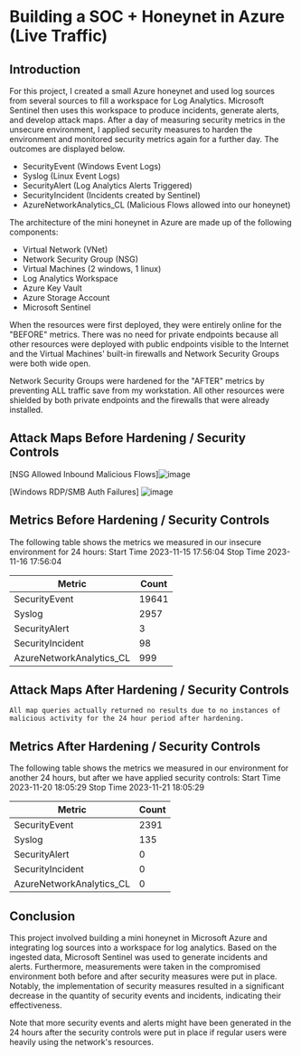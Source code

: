 # Building a SOC + Honeynet in Azure (Live Traffic)

## Introduction

For this project, I created a small Azure honeynet and used log sources from several sources to fill a workspace for Log Analytics. Microsoft Sentinel then uses this workspace to produce incidents, generate alerts, and develop attack maps. After a day of measuring security metrics in the unsecure environment, I applied security measures to harden the environment and monitored security metrics again for a further day. The outcomes are displayed below.

- SecurityEvent (Windows Event Logs)
- Syslog (Linux Event Logs)
- SecurityAlert (Log Analytics Alerts Triggered)
- SecurityIncident (Incidents created by Sentinel)
- AzureNetworkAnalytics_CL (Malicious Flows allowed into our honeynet)


The architecture of the mini honeynet in Azure are made up of the following components:

- Virtual Network (VNet)
- Network Security Group (NSG)
- Virtual Machines (2 windows, 1 linux)
- Log Analytics Workspace
- Azure Key Vault
- Azure Storage Account
- Microsoft Sentinel

When the resources were first deployed, they were entirely online for the "BEFORE" metrics. There was no need for private endpoints because all other resources were deployed with public endpoints visible to the Internet and the Virtual Machines' built-in firewalls and Network Security Groups were both wide open.

Network Security Groups were hardened for the "AFTER" metrics by preventing ALL traffic save from my workstation. All other resources were shielded by both private endpoints and the firewalls that were already installed.

## Attack Maps Before Hardening / Security Controls

[NSG Allowed Inbound Malicious Flows]![image](https://github.com/TechRockyP/Azure-SOC/assets/151791347/dbbbfa5e-40ce-4ae5-9cab-3c38f595591b)


[Windows RDP/SMB Auth Failures]
![image](https://github.com/TechRockyP/Azure-SOC/assets/151791347/f66dc6f4-ce39-409e-a0b7-65d565410dac)


## Metrics Before Hardening / Security Controls

The following table shows the metrics we measured in our insecure environment for 24 hours:
Start Time 2023-11-15 17:56:04
Stop Time 2023-11-16 17:56:04

| Metric                   | Count
| ------------------------ | -----
| SecurityEvent            | 19641
| Syslog                   | 2957
| SecurityAlert            | 3
| SecurityIncident         | 98
| AzureNetworkAnalytics_CL | 999

## Attack Maps After Hardening / Security Controls

```All map queries actually returned no results due to no instances of malicious activity for the 24 hour period after hardening.```

## Metrics After Hardening / Security Controls

The following table shows the metrics we measured in our environment for another 24 hours, but after we have applied security controls:
Start Time 2023-11-20 18:05:29
Stop Time	2023-11-21 18:05:29

| Metric                   | Count
| ------------------------ | -----
| SecurityEvent            | 2391
| Syslog                   | 135
| SecurityAlert            | 0
| SecurityIncident         | 0
| AzureNetworkAnalytics_CL | 0

## Conclusion

This project involved building a mini honeynet in Microsoft Azure and integrating log sources into a workspace for log analytics. Based on the ingested data, Microsoft Sentinel was used to generate incidents and alerts. Furthermore, measurements were taken in the compromised environment both before and after security measures were put in place. Notably, the implementation of security measures resulted in a significant decrease in the quantity of security events and incidents, indicating their effectiveness.

Note that more security events and alerts might have been generated in the 24 hours after the security controls were put in place if regular users were heavily using the network's resources.

